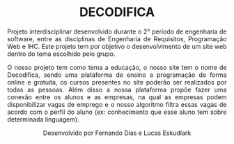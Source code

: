 <h1 align="center"> DECODIFICA </h1>
<p align="justify"> Projeto interdisciplinar desenvolvido durante o 2° período de engenharia de software, entre as disciplinas de Engenharia de Requisitos, 
Programação Web e IHC. Este projeto tem por objetivo o desenvolvimento de um site web dentro do tema escolhido pelo grupo. </p>

<p align="justify"> O nosso projeto tem como tema a educação, o nosso site tem o nome de Decodifica, sendo uma plataforma de ensino a programação de forma 
online e gratuita, os cursos presentes no site poderão ser realizados por todas as pessoas. Além disso a nossa plataforma propõe fazer 
uma conexão entre os alunos e as empresas, na qual as empresas podem disponibilizar vagas de emprego e o nosso algoritmo filtra essas 
vagas de acordo com o perfil do aluno (ex: conhecimento que esse aluno tem sobre determinada linguagem). </p>

<p align="center">Desenvolvido por Fernando Dias e Lucas Eskudlark</p>

